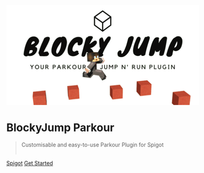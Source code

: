 ![logo](_media/cover.png)

# **BlockyJump Parkour**

> Customisable and easy-to-use Parkour Plugin for Spigot<br><br>

[Spigot](https://www.spigotmc.org/resources/%E2%98%85-blockyjump-parkour-%E2%98%85-1-13-1-16.79318/)
[Get Started](#Hello-world)